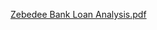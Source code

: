 [Zebedee Bank Loan Analysis.pdf](https://github.com/user-attachments/files/16736370/Zebedee.Bank.Loan.Analysis.pdf)
